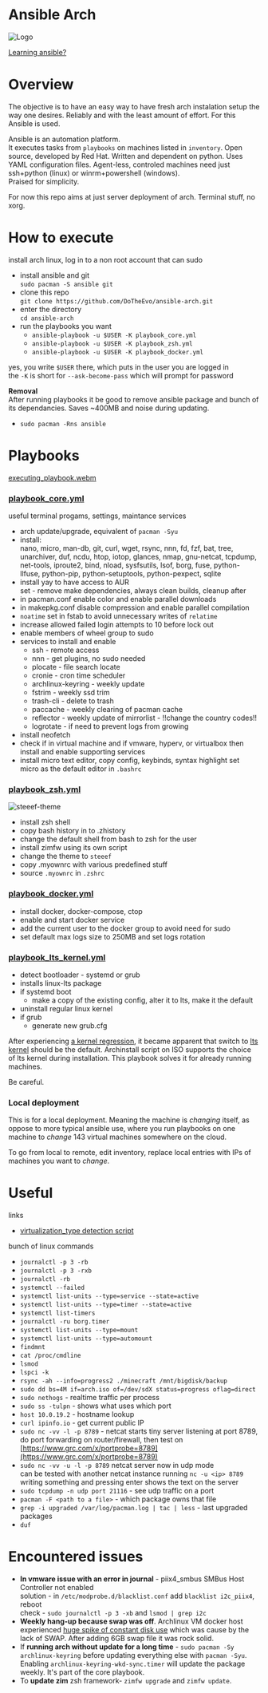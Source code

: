 # Ansible Arch

![Logo](https://i.imgur.com/yAyr3S2.png)

[Learning ansible?](https://www.youtube.com/watch?v=goclfp6a2IQ&list=PL2_OBreMn7FqZkvMYt6ATmgC0KAGGJNAN)

# Overview

The objective is to have an easy way to have fresh arch instalation setup
the way one desires. Reliably and with the least amount of effort.
For this Ansible is used.

Ansible is an automation platform.<br>
It executes tasks from `playbooks` on machines listed in `inventory`.
Open source, developed by Red Hat.
Written and dependent on python. Uses YAML configuration files.
Agent-less, controled machines need just ssh+python (linux) or
winrm+powershell (windows).<br>
Praised for simplicity.

For now this repo aims at just server deployment of arch.
Terminal stuff, no xorg.

# How to execute

install arch linux, log in to a non root account that can sudo

* install ansible and git<br>
  `sudo pacman -S ansible git`
*  clone this repo<br>
  `git clone https://github.com/DoTheEvo/ansible-arch.git`
* enter the directory<br>
  `cd ansible-arch`
* run the playbooks you want
    * `ansible-playbook -u $USER -K playbook_core.yml`
    * `ansible-playbook -u $USER -K playbook_zsh.yml`
    * `ansible-playbook -u $USER -K playbook_docker.yml`

yes, you write `$USER` there, which puts in the user you are logged in <br>
the `-K` is short for `--ask-become-pass` which will prompt for password

**Removal**<br>
After running playbooks it be good to remove ansible package
and bunch of its dependancies. Saves \~400MB and noise during updating.

* `sudo pacman -Rns ansible`

# Playbooks

[executing_playbook.webm](https://user-images.githubusercontent.com/1690300/196008623-278f5928-bb4d-4931-af5c-0acb03f4ab7f.webm)

### [playbook_core.yml](https://github.com/DoTheEvo/ansible-arch/blob/main/playbook_core.yml)

useful terminal progams, settings, maintance services 

* arch update/upgrade, equivalent of `pacman -Syu`
* install:<br>
  nano, micro, man-db, git, curl, wget, rsync, nnn, fd, fzf, bat, tree,
  unarchiver, duf, ncdu, htop, iotop, glances, nmap, gnu-netcat, tcpdump,
  net-tools, iproute2, bind, nload, sysfsutils, lsof, borg, fuse,
  python-llfuse, python-pip, python-setuptools, python-pexpect, sqlite
* install yay to have access to AUR<br>
  set - remove make dependencies, always clean builds, cleanup after
* in pacman.conf enable color and enable parallel downloads
* in makepkg.conf disable compression and enable parallel compilation
* `noatime` set in fstab to avoid unnecessary writes of `relatime`
* increase allowed failed login attempts to 10 before lock out
* enable members of wheel group to sudo
* services to install and enable
    * ssh - remote access
    * nnn - get plugins, no sudo needed
    * plocate - file search locate
    * cronie - cron time scheduler
    * archlinux-keyring - weekly update
    * fstrim - weekly ssd trim
    * trash-cli - delete to trash
    * paccache - weekly clearing of pacman cache
    * reflector - weekly update of mirrorlist - !!change the country codes!!
    * logrotate - if need to prevent logs from growing
* install neofetch
* check if in virtual machine and if vmware, hyperv, or virtualbox then
  install and enable supporting services
* install micro text editor, copy config, keybinds, syntax highlight
  set micro as the default editor in `.bashrc`

### [playbook_zsh.yml](https://github.com/DoTheEvo/ansible-arch/blob/main/playbook_zsh.yml)

![steeef-theme](https://i.imgur.com/ZAvdYSU.png)

* install zsh shell
* copy bash history in to .zhistory
* change the default shell from bash to zsh for the user
* install zimfw using its own script
* change the theme to `steeef`
* copy .myownrc with various predefined stuff
* source `.myownrc` in `.zshrc`

### [playbook_docker.yml](https://github.com/DoTheEvo/ansible-arch/blob/main/playbook_docker.yml)

* install docker, docker-compose, ctop
* enable and start docker service
* add the current user to the docker group to avoid need for sudo
* set default max logs size to 250MB and set logs rotation

### [playbook_lts_kernel.yml](https://github.com/DoTheEvo/ansible-arch/blob/main/playbook_lts_kernel.yml)

* detect bootloader - systemd or grub
* installs linux-lts package
* if systemd boot
  - make a copy of the existing config, alter it to lts,
  make it the default
* uninstall regular linux kernel
* if grub
   - generate new grub.cfg

After experiencing [a kernel regression](https://bbs.archlinux.org/viewtopic.php?id=288723),
it became apparent that switch to [lts kernel](https://www.kernel.org/category/releases.html)
should be the default. Archinstall script on ISO supports the choice of lts kernel
during installation. This playbook solves it for already running machines.

Be careful.

### Local deployment

This is for a local deployment.
Meaning the machine is *changing* itself,
as oppose to more typical ansible use, where you run playbooks on one machine
to *change* 143 virtual machines somewhere on the cloud.

To go from local to remote, edit inventory, replace local entries
with IPs of machines you want to *change*.

# Useful

links

* [virtualization_type detection script](https://github.com/ansible/ansible/blob/devel/lib/ansible/module_utils/facts/virtual/linux.py)

bunch of linux commands

* `journalctl -p 3 -rb`
* `journalctl -p 3 -rxb`
* `journalctl -rb`
* `systemctl --failed`
* `systemctl list-units --type=service --state=active`
* `systemctl list-units --type=timer --state=active`
* `systemctl list-timers`
* `journalctl -ru borg.timer`
* `systemctl list-units --type=mount`
* `systemctl list-units --type=automount`
* `findmnt`
* `cat /proc/cmdline`
* `lsmod`
* `lspci -k`
* `rsync -ah --info=progress2 ./minecraft /mnt/bigdisk/backup`
* `sudo dd bs=4M if=arch.iso of=/dev/sdX status=progress oflag=direct`
* `sudo nethogs` - realtime traffic per process
* `sudo ss -tulpn` - shows what uses which port
* `host 10.0.19.2` - hostname lookup
* `curl ipinfo.io` - get current public IP
* `sudo nc -vv -l -p 8789` - netcat starts tiny server listening at port 8789,<br>
   do port forwarding on router/firewall, then test on
   [https://www.grc.com/x/portprobe=8789](https://www.grc.com/x/portprobe=8789)
* `sudo nc -vv -u -l -p 8789` netcat server now in udp mode<br>
  can be tested with another netcat instance running `nc -u <ip> 8789`<br>
  writing something and pressing enter shows the text on the server
* `sudo tcpdump -n udp port 21116` - see udp traffic on a port
* `pacman -F <path to a file>` - which package owns that file
* `grep -i upgraded /var/log/pacman.log | tac | less` - last upgraded packages
* `duf`

# Encountered issues

* **In vmware issue with an error in journal** - piix4_smbus SMBus
  Host Controller not enabled<br>
  solution - in `/etc/modprobe.d/blacklist.conf` add `blacklist i2c_piix4`,
  reboot<br>
  check - `sudo journalctl -p 3 -xb` and `lsmod | grep i2c`
* **Weekly hang-up because swap was off**. Archlinux VM docker host experienced
  [huge spike of constant disk use](https://i.imgur.com/2NWXpu8.png)
  which was cause by the lack of SWAP. After adding 6GB swap file it was rock solid.
* If **running arch without update for a long time** - `sudo pacman -Sy archlinux-keyring`
  before updating everything else with `pacman -Syu`.<br>
  Enabling `archlinux-keyring-wkd-sync.timer` will update the package weekly.
  It's part of the core playbook.
* To **update zim** zsh framework- `zimfw upgrade` and `zimfw update`.

